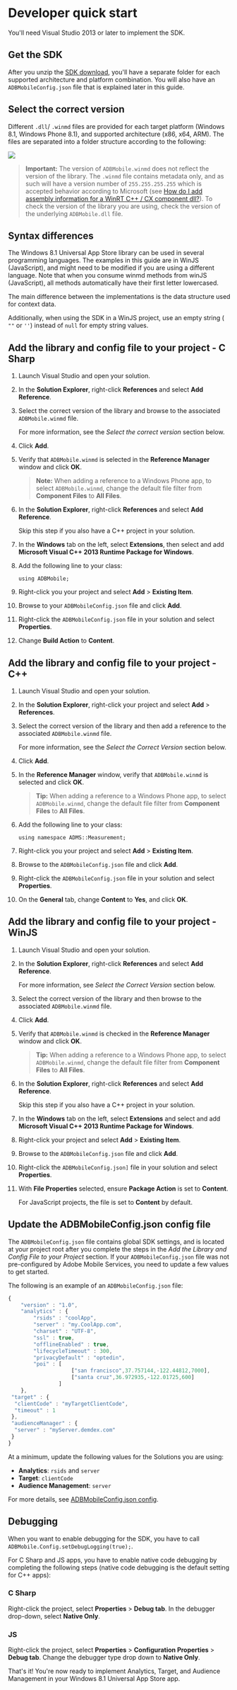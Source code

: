 # Developer quick start

You'll need Visual Studio 2013 or later to implement the SDK.

## Get the SDK

After you unzip the [SDK download](https://github.com/Adobe-Marketing-Cloud/mobile-services/releases), you'll have a separate folder for each supported architecture and platform combination. You will also have an `ADBMobileConfig.json` file that is explained later in this guide.

## Select the correct version

Different `.dll`/ `.winmd` files are provided for each target platform (Windows 8.1, Windows Phone 8.1), and supported architecture (x86, x64, ARM). The files are separated into a folder structure according to the following: 

![](assets/folder-structure.png)

> **Important:** The version of `ADBMobile.winmd` does not reflect the version of the library. The `.winmd` file contains metadata only, and as such will have a version number of `255.255.255.255` which is accepted behavior according to Microsoft (see [How do I add assembly information for a WinRT C++ / CX component dll?](https://social.msdn.microsoft.com/Forums/windowsapps/en-US/6bcccaee-aa53-4770-bd5b-1205977f1ca7/how-do-i-add-assembly-information-for-a-winrt-c-cx-component-dll?forum=winappswithnativecode)). To check the version of the library you are using, check the version of the underlying `ADBMobile.dll` file.

## Syntax differences

The Windows 8.1 Universal App Store library can be used in several programming languages. The examples in this guide are in WinJS (JavaScript), and might need to be modified if you are using a different language. Note that when you consume winmd methods from winJS (JavaScript), all methods automatically have their first letter lowercased.

The main difference between the implementations is the data structure used for context data.

Additionally, when using the SDK in a WinJS project, use an empty string ( `""` or `''`) instead of `null` for empty string values.

## Add the library and config file to your project - C Sharp

1. Launch Visual Studio and open your solution. 
1. In the **Solution Explorer**, right-click **References** and select **Add Reference**. 

1. Select the correct version of the library and browse to the associated `ADBMobile.winmd` file. 

    For more information, see the *Select the correct version* section below.

1. Click **Add**. 

1. Verify that `ADBMobile.winmd` is selected in the **Reference Manager** window and click **OK**. 

   > **Note:** When adding a reference to a Windows Phone app, to select `ADBMobile.winmd`, change the default file filter from **Component Files** to **All Files**.

1. In the **Solution Explorer**, right-click **References** and select **Add Reference**. 

    Skip this step if you also have a C++ project in your solution.

1. In the **Windows** tab on the left, select **Extensions**, then select and add **Microsoft Visual C++ 2013 Runtime Package for Windows**. 

1. Add the following line to your class: 

   ```
   using ADBMobile;
   ```

1. Right-click you your project and select **Add** > **Existing Item**. 

1. Browse to your `ADBMobileConfig.json` file and click **Add**. 

1. Right-click the `ADBMobileConfig.json` file in your solution and select **Properties**. 

1. Change **Build Action** to **Content**.

## Add the library and config file to your project - C++

1. Launch Visual Studio and open your solution. 
1. In the **Solution Explorer**, right-click your project and select **Add** > **References**. 

1. Select the correct version of the library and then add a reference to the associated `ADBMobile.winmd` file. 

    For more information, see the *Select the Correct Version* section below.

1. Click **Add**. 

1. In the **Reference Manager** window, verify that `ADBMobile.winmd` is selected and click **OK**. 

   > **Tip:** When adding a reference to a Windows Phone app, to select `ADBMobile.winmd`, change the default file filter from **Component Files** to **All Files**.

1. Add the following line to your class: 

   ```
   using namespace ADMS::Measurement;
   ```

1. Right-click you your project and select **Add** > **Existing Item**. 

1. Browse to the `ADBMobileConfig.json` file and click **Add**. 

1. Right-click the `ADBMobileConfig.json` file in your solution and select **Properties**. 

1. On the **General** tab, change **Content** to **Yes**, and click **OK**.

## Add the library and config file to your project - WinJS

1. Launch Visual Studio and open your solution. 
1. In the **Solution Explorer**, right-click **References** and select **Add Reference**.

    For more information, see *Select the Correct Version* section below.

1. Select the correct version of the library and then browse to the associated `ADBMobile.winmd` file. 

1. Click **Add**.

1. Verify that `ADBMobile.winmd` is checked in the **Reference Manager** window and click **OK**. 

   > **Tip:** When adding a reference to a Windows Phone app, to select `ADBMobile.winmd`, change the default file filter from **Component Files** to **All Files**.

1. In the **Solution Explorer**, right-click **References** and select **Add Reference**. 

    Skip this step if you also have a C++ project in your solution.

1. In the **Windows** tab on the left, select **Extensions** and select and add **Microsoft Visual C++ 2013 Runtime Package for Windows**. 

1. Right-click your project and select **Add** > **Existing Item**. 

1. Browse to the `ADBMobileConfig.json` file and click **Add**. 

1. Right-click the `ADBMobileConfig.json]` file in your solution and select **Properties**. 

1. With **File Properties** selected, ensure **Package Action** is set to **Content**.

    For JavaScript projects, the file is set to **Content** by default.

## Update the ADBMobileConfig.json config file

The `ADBMobileConfig.json` file contains global SDK settings, and is located at your project root after you complete the steps in the *Add the Library and Config File to your Project* section. If your `ADBMobileConfig.json` file was not pre-configured by Adobe Mobile Services, you need to update a few values to get started.

The following is an example of an `ADBMobileConfig.json` file:

```js
{ 
    "version" : "1.0", 
    "analytics" : { 
        "rsids" : "coolApp", 
        "server" : "my.CoolApp.com", 
        "charset" : "UTF-8", 
        "ssl" : true, 
        "offlineEnabled" : true, 
        "lifecycleTimeout" : 300, 
        "privacyDefault" : "optedin", 
        "poi" : [ 
                    ["san francisco",37.757144,-122.44812,7000], 
                    ["santa cruz",36.972935,-122.01725,600] 
                ] 
    }, 
 "target" : { 
  "clientCode" : "myTargetClientCode", 
  "timeout" : 1 
 }, 
 "audienceManager" : { 
  "server" : "myServer.demdex.com" 
 } 
}
```

At a minimum, update the following values for the Solutions you are using:

* **Analytics**: `rsids` and `server` 
* **Target**: `clientCode` 
* **Audience Management**: `server`

For more details, see [ADBMobileConfig.json config](/docs/windows-appstore/c-configuration/methods.md).

## Debugging

When you want to enable debugging for the SDK, you have to call `ADBMobile.Config.setDebugLogging(true);`.

For C Sharp and JS apps, you have to enable native code debugging by completing the following steps (native code debugging is the default setting for C++ apps):

### C Sharp

Right-click the project, select **Properties** > **Debug tab**. In the debugger drop-down, select **Native Only**.

### JS

Right-click the project, select  **Properties** > **Configuration Properties** > **Debug tab**. Change the debugger type drop down to **Native Only**.

That's it! You're now ready to implement Analytics, Target, and Audience Management in your Windows 8.1 Universal App Store app.
